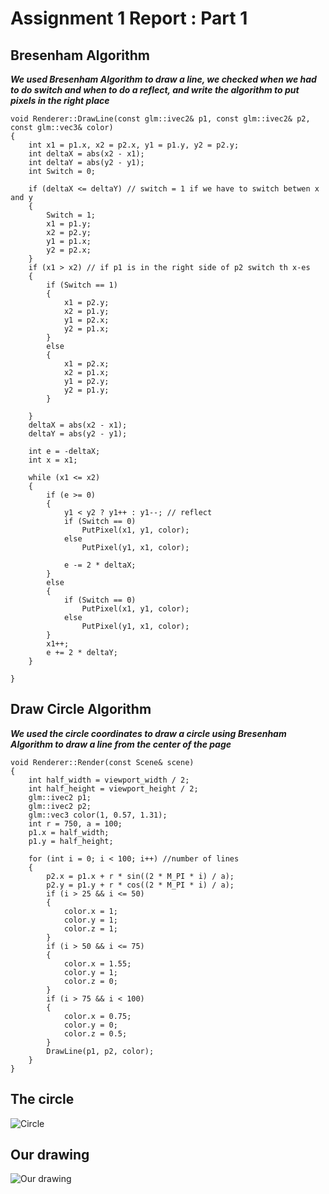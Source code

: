 # Assignment 1 Report : Part 1 

## Bresenham Algorithm 
**_We used Bresenham Algorithm to draw a line, we checked when we had to do switch and when to do a reflect, 
and write the algorithm to put pixels in the right place_** 

	void Renderer::DrawLine(const glm::ivec2& p1, const glm::ivec2& p2, const glm::vec3& color)
	{
		int x1 = p1.x, x2 = p2.x, y1 = p1.y, y2 = p2.y;
		int deltaX = abs(x2 - x1);
		int deltaY = abs(y2 - y1);
		int Switch = 0;

		if (deltaX <= deltaY) // switch = 1 if we have to switch betwen x and y 
		{
			Switch = 1;
			x1 = p1.y;
			x2 = p2.y;
			y1 = p1.x;
			y2 = p2.x;
		}
		if (x1 > x2) // if p1 is in the right side of p2 switch th x-es
		{
			if (Switch == 1)
			{
				x1 = p2.y;
				x2 = p1.y;
				y1 = p2.x;
				y2 = p1.x;
			}
			else
			{
				x1 = p2.x;
				x2 = p1.x;
				y1 = p2.y;
				y2 = p1.y;
			}

		}
		deltaX = abs(x2 - x1);
		deltaY = abs(y2 - y1);

		int e = -deltaX;
		int x = x1;

		while (x1 <= x2)
		{
			if (e >= 0)
			{
				y1 < y2 ? y1++ : y1--; // reflect
				if (Switch == 0)
					PutPixel(x1, y1, color);
				else
					PutPixel(y1, x1, color);

				e -= 2 * deltaX;
			}
			else
			{
				if (Switch == 0)
					PutPixel(x1, y1, color);
				else
					PutPixel(y1, x1, color);
			}
			x1++;
			e += 2 * deltaY;
		}	

	}


## Draw Circle Algorithm
**_We used the circle coordinates to draw a circle using Bresenham Algorithm to draw a line from the center of the page_** 

	void Renderer::Render(const Scene& scene)
	{
		int half_width = viewport_width / 2;
		int half_height = viewport_height / 2;
		glm::ivec2 p1;
		glm::ivec2 p2;
		glm::vec3 color(1, 0.57, 1.31);
		int r = 750, a = 100; 
		p1.x = half_width;
		p1.y = half_height;
	
		for (int i = 0; i < 100; i++) //number of lines
		{
			p2.x = p1.x + r * sin((2 * M_PI * i) / a);
			p2.y = p1.y + r * cos((2 * M_PI * i) / a);
			if (i > 25 && i <= 50)
			{
				color.x = 1;
				color.y = 1;
				color.z = 1;
			}
			if (i > 50 && i <= 75)
			{
				color.x = 1.55;
				color.y = 1;
				color.z = 0;
			}
			if (i > 75 && i < 100)
			{
				color.x = 0.75;
				color.y = 0;
				color.z = 0.5;
			}
			DrawLine(p1, p2, color);
		}
	}

## The circle
![Circle](https://github.com/HaifaGraphicsCourses/computer-graphics-2023-rashilmbariky/blob/master/Assignment1Report/SanityCheck.jpeg)

## Our drawing
![Our drawing](https://github.com/HaifaGraphicsCourses/computer-graphics-2023-rashilmbariky/blob/master/Assignment1Report/OurDrowing.jpeg)

